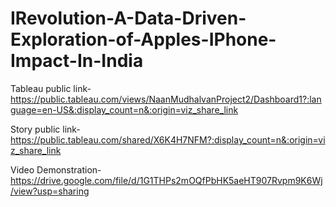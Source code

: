 # IRevolution-A-Data-Driven-Exploration-of-Apples-IPhone-Impact-In-India


Tableau public link-https://public.tableau.com/views/NaanMudhalvanProject2/Dashboard1?:language=en-US&:display_count=n&:origin=viz_share_link

Story public link-https://public.tableau.com/shared/X6K4H7NFM?:display_count=n&:origin=viz_share_link

Video Demonstration-https://drive.google.com/file/d/1G1THPs2mOQfPbHK5aeHT907Rvpm9K6Wj/view?usp=sharing
